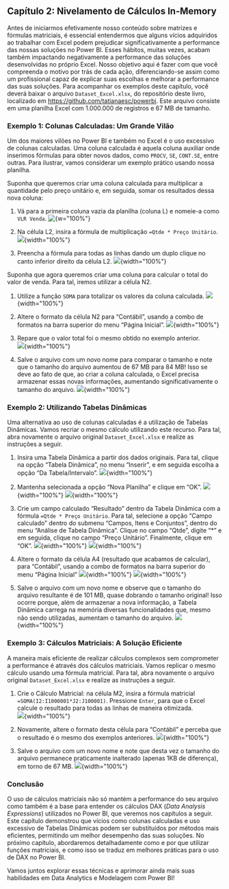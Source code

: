 ## Capítulo 2: Nivelamento de Cálculos In-Memory

Antes de iniciarmos efetivamente nosso conteúdo sobre matrizes e fórmulas matriciais, é essencial entendermos que alguns vícios adquiridos ao trabalhar com Excel podem prejudicar significativamente a performance das nossas soluções no Power BI. Esses hábitos, muitas vezes, acabam também impactando negativamente a performance das soluções desenvolvidas no próprio Excel. Nosso objetivo aqui é fazer com que você compreenda o motivo por trás de cada ação, diferenciando-se assim como um profissional capaz de explicar suas escolhas e melhorar a performance das suas soluções.
Para acompanhar os exemplos deste capítulo, você deverá baixar o arquivo `Dataset_Excel.xlsx`, do repositório deste livro, localizado em https://github.com/tatianaesc/powerbi. Este arquivo consiste em uma planilha Excel com 1.000.000 de registros e 67 MB de tamanho.

### Exemplo 1: Colunas Calculadas: Um Grande Vilão

Um dos maiores vilões no Power BI e também no Excel é o uso excessivo de colunas calculadas. Uma coluna calculada é aquela coluna auxiliar onde inserimos fórmulas para obter novos dados, como `PROCV`, `SE`, `CONT.SE`, entre outras. Para ilustrar, vamos considerar um exemplo prático usando nossa planilha.

Suponha que queremos criar uma coluna calculada para multiplicar a quantidade pelo preço unitário e, em seguida, somar os resultados dessa nova coluna:

1. Vá para a primeira coluna vazia da planilha (coluna L) e nomeie-a como `VLR Venda`.
![{w="100%"}](../imagens/cap02_01.png)

2. Na célula L2, insira a fórmula de multiplicação `=Qtde * Preço Unitário`.
![](imagens/cap02_02.png){width="100%"}

3. Preencha a fórmula para todas as linhas dando um duplo clique no canto inferior direito da célula L2.
![](imagens/cap02_03.png){width="100%"}

Suponha que agora queremos criar uma coluna para calcular o total do valor de venda. Para tal, iremos utilizar a célula N2.

1. Utilize a função `SOMA` para totalizar os valores da coluna calculada.
![](imagens/cap02_04.png){width="100%"}

2. Altere o formato da célula N2 para “Contábil”, usando a combo de formatos na barra superior do menu “Página Inicial”.
![](imagens/cap02_05.png){width="100%"}

3. Repare que o valor total foi o mesmo obtido no exemplo anterior.  
![](imagens/cap02_06.png){width="100%"}

4. Salve o arquivo com um novo nome para comparar o tamanho e note que o tamanho do arquivo aumentou de 67 MB para 84 MB! Isso se deve ao fato de que, ao criar a coluna calculada, o Excel precisa armazenar essas novas informações, aumentando significativamente o tamanho do arquivo.
![](imagens/cap02_07.png){width="100%"}

### Exemplo 2: Utilizando Tabelas Dinâmicas

Uma alternativa ao uso de colunas calculadas é a utilização de Tabelas Dinâmicas. Vamos recriar o mesmo cálculo utilizando este recurso. Para tal, abra novamente o arquivo original `Dataset_Excel.xlsx` e realize as instruções a seguir.


1.  Insira uma Tabela Dinâmica a partir dos dados originais. Para tal, clique na opção “Tabela Dinâmica”, no menu “Inserir”, e em seguida escolha a opção “Da Tabela/Intervalo”.
![](imagens/cap02_08.png){width="100%"}

2. Mantenha selecionada a opção “Nova Planilha” e clique em “OK”.
![](imagens/cap02_09.png){width="100%"}
![](imagens/cap02_10.png){width="100%"}

3. Crie um campo calculado “Resultado” dentro da Tabela Dinâmica com a fórmula `=Qtde * Preço Unitário`. Para tal, selecione a opção “Campo calculado” dentro do submenu “Campos, Itens e Conjuntos”, dentro do menu “Análise de Tabela Dinâmica”. Clique no campo “Qtde”, digite “*” e em seguida, clique no campo “Preço Unitário”. Finalmente, clique em “OK”.
![](imagens/cap02_11.png){width="100%"} 
![](imagens/cap02_12.png){width="100%"}

4. Altere o formato da célula A4 (resultado que acabamos de calcular), para “Contábil”, usando a combo de formatos na barra superior do menu “Página Inicial”
![](imagens/cap02_13.png){width="100%"}
![](imagens/cap02_14.png){width="100%"}

5. Salve o arquivo com um novo nome e observe que o tamanho do arquivo resultante é de 101 MB, quase dobrando o tamanho original! Isso ocorre porque, além de armazenar a nova informação, a Tabela Dinâmica carrega na memória diversas funcionalidades que, mesmo não sendo utilizadas, aumentam o tamanho do arquivo.
![](imagens/cap02_15.png){width="100%"}


### Exemplo 3: Cálculos Matriciais: A Solução Eficiente

A maneira mais eficiente de realizar cálculos complexos sem comprometer a performance é através dos cálculos matriciais. Vamos replicar o mesmo cálculo usando uma fórmula matricial. Para tal, abra novamente o arquivo original `Dataset_Excel.xlsx` e realize as instruções a seguir.

1. Crie o Cálculo Matricial: na célula M2, insira a fórmula matricial `=SOMA(I2:I1000001*J2:J100001)`. Pressione `Enter`, para que o Excel calcule o resultado para todas as linhas de maneira otimizada.  
![](imagens/cap02_16.png){width="100%"}

2. Novamente, altere o formato desta célula para “Contábil” e perceba que o resultado é o mesmo dos exemplos anteriores.
![](imagens/cap02_17.png){width="100%"}

3. Salve o arquivo com um novo nome e note que desta vez o tamanho do arquivo permanece praticamente inalterado (apenas 1KB de diferença), em torno de 67 MB.
![](imagens/cap02_18.png){width="100%"}

### Conclusão

O uso de cálculos matriciais não só mantém a performance do seu arquivo como também é a base para entender os cálculos DAX (_Data Analysis Expressions_) utilizados no Power BI, que veremos nos capítulos a seguir. Este capítulo demonstrou que vícios como colunas calculadas e uso excessivo de Tabelas Dinâmicas podem ser substituídos por métodos mais eficientes, permitindo um melhor desempenho das suas soluções. No próximo capítulo, abordaremos detalhadamente como e por que utilizar funções matriciais, e como isso se traduz em melhores práticas para o uso de DAX no Power BI. 

Vamos juntos explorar essas técnicas e aprimorar ainda mais suas habilidades em Data Analytics e Modelagem com Power BI!

